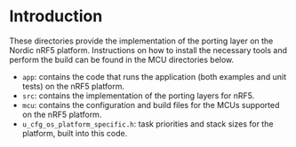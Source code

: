 # Introduction
These directories provide the implementation of the porting layer on the Nordic nRF5 platform.  Instructions on how to install the necessary tools and perform the build can be found in the MCU directories below.

- `app`: contains the code that runs the application (both examples and unit tests) on the nRF5 platform.
- `src`: contains the implementation of the porting layers for nRF5.
- `mcu`: contains the configuration and build files for the MCUs supported on the nRF5 platform.
- `u_cfg_os_platform_specific.h`: task priorities and stack sizes for the platform, built into this code.